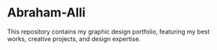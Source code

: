 # Abraham-Alli
This repository contains my graphic design portfolio, featuring my best works, creative projects, and design expertise.
